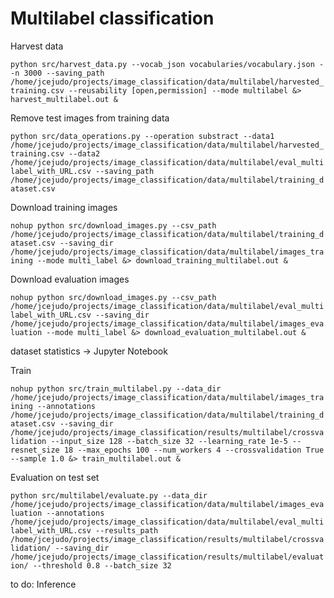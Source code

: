# Multilabel classification


Harvest data

`python src/harvest_data.py --vocab_json vocabularies/vocabulary.json --n 3000 --saving_path /home/jcejudo/projects/image_classification/data/multilabel/harvested_training.csv --reusability [open,permission] --mode multilabel &> harvest_multilabel.out &`

Remove test images from training data

`python src/data_operations.py --operation substract --data1 /home/jcejudo/projects/image_classification/data/multilabel/harvested_training.csv --data2 /home/jcejudo/projects/image_classification/data/multilabel/eval_multilabel_with_URL.csv --saving_path /home/jcejudo/projects/image_classification/data/multilabel/training_dataset.csv`

Download training images

`nohup python src/download_images.py --csv_path /home/jcejudo/projects/image_classification/data/multilabel/training_dataset.csv --saving_dir /home/jcejudo/projects/image_classification/data/multilabel/images_training --mode multi_label &> download_training_multilabel.out &`

Download evaluation images

`nohup python src/download_images.py --csv_path /home/jcejudo/projects/image_classification/data/multilabel/eval_multilabel_with_URL.csv --saving_dir /home/jcejudo/projects/image_classification/data/multilabel/images_evaluation --mode multi_label &> download_evaluation_multilabel.out &`

dataset statistics -> Jupyter Notebook

Train 

`nohup python src/train_multilabel.py --data_dir /home/jcejudo/projects/image_classification/data/multilabel/images_training --annotations /home/jcejudo/projects/image_classification/data/multilabel/training_dataset.csv --saving_dir /home/jcejudo/projects/image_classification/results/multilabel/crossvalidation --input_size 128 --batch_size 32 --learning_rate 1e-5 --resnet_size 18 --max_epochs 100 --num_workers 4 --crossvalidation True --sample 1.0 &> train_multilabel.out &`

Evaluation on test set

`python src/multilabel/evaluate.py --data_dir /home/jcejudo/projects/image_classification/data/multilabel/images_evaluation --annotations /home/jcejudo/projects/image_classification/data/multilabel/eval_multilabel_with_URL.csv --results_path /home/jcejudo/projects/image_classification/results/multilabel/crossvalidation/ --saving_dir /home/jcejudo/projects/image_classification/results/multilabel/evaluation/ --threshold 0.8 --batch_size 32`

to do: Inference

